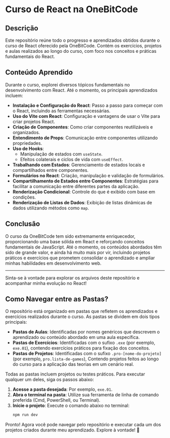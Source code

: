 # Curso de React na OneBitCode

## Descrição

Este repositório reúne todo o progresso e aprendizados obtidos durante o curso de React oferecido pela OneBitCode. Contém os exercícios, projetos e aulas realizados ao longo do curso, com foco nos conceitos e práticas fundamentais do React.

## Conteúdo Aprendido

Durante o curso, explorei diversos tópicos fundamentais no desenvolvimento com React. Até o momento, os principais aprendizados incluem:

- **Instalação e Configuração do React**: Passo a passo para começar com o React, incluindo as ferramentas necessárias.
- **Uso do Vite com React**: Configuração e vantagens de usar o Vite para criar projetos React.
- **Criação de Componentes**: Como criar componentes reutilizáveis e organizados.
- **Entendimento de Props**: Comunicação entre componentes utilizando propriedades.
- **Uso de Hooks**:
  - Manipulação de estados com `useState`.
  - Efeitos colaterais e ciclos de vida com `useEffect`.
- **Trabalhando com Estados**: Gerenciamento de estados locais e compartilhados entre componentes.
- **Formulários no React**: Criação, manipulação e validação de formulários.
- **Compartilhamento de Estados entre Componentes**: Estratégias para facilitar a comunicação entre diferentes partes da aplicação.
- **Renderização Condicional**: Controle do que é exibido com base em condições.
- **Renderização de Listas de Dados**: Exibição de listas dinâmicas de dados utilizando métodos como `map`.

## Conclusão

O curso da OneBitCode tem sido extremamente enriquecedor, proporcionando uma base sólida em React e reforçando conceitos fundamentais de JavaScript. Até o momento, os conteúdos abordados têm sido de grande valor, e ainda há muito mais por vir, incluindo projetos práticos e exercícios que prometem consolidar o aprendizado e ampliar minhas habilidades em desenvolvimento web.

---

Sinta-se à vontade para explorar os arquivos deste repositório e acompanhar minha evolução no React!

## Como Navegar entre as Pastas?

O repositório está organizado em pastas que refletem os aprendizados e exercícios realizados durante o curso. As pastas se dividem em dois tipos principais:  

- **Pastas de Aulas**: Identificadas por nomes genéricos que descrevem o aprendizado ou conteúdo abordado em uma aula específica.  
- **Pastas de Exercícios**: Identificadas com o sufixo `.exe` (por exemplo, `exe.01`), contendo exercícios práticos para fixação dos conceitos.
- **Pastas de Projetos**: Identificadas com o sufixo `.pro-[nome-do-projeto]` (por exemplo, `pro.lista-de-games`), Contendo projetos feitos ao longo do curso para a aplicação das teorias em um cenário real.

Todas as pastas incluem projetos ou testes práticos. Para executar qualquer um deles, siga os passos abaixo:

1. **Acesse a pasta desejada**: Por exemplo, `exe.01`.  
2. **Abra o terminal na pasta**: Utilize sua ferramenta de linha de comando preferida (Cmd, PowerShell, ou Terminal).  
3. **Inicie o projeto**: Execute o comando abaixo no terminal:  
   ```bash
   npm run dev

Pronto! Agora você pode navegar pelo repositório e executar cada um dos projetos criados durante meu aprendizado. Explore à vontade! 🚀
